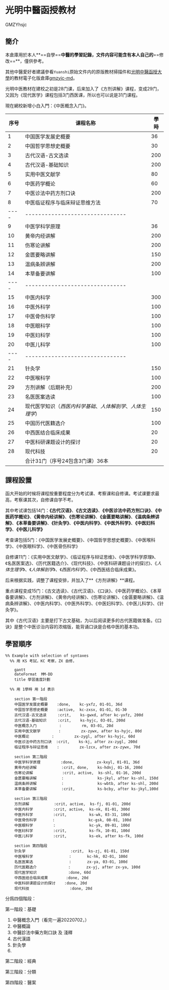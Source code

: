 # 光明中醫函授教材

GMZYhsjc

## 簡介

本倉庫用於本人**==自學==**中醫的學習記錄，文件内容可能含有本人自己的**==修改==**，僅供參考。



其他中醫愛好者建議參看`Yuanshi`原始文件内的原版教材掃描件和[光明中醫函授大學](https://www.gmzyjc.com)的教材電子化版倉庫[gmzyjc-md](https://github.com/Franklyzzm/gmzyjc-md)。

光明中医教材在建校之初是28门课，后来加入了《方剂讲解》课程，变成29门，又因为《现代医学》课程包括3门西医课，所以也可以说是31门课程。

現在網校新增小白入門：《中医概念入门》。

| 序号   | 课程名称                              | 學時  |
| ---- | --------------------------------- | --- |
| 1    | 中国医学发展史概要                         | 36  |
| 2    | 中国哲学思想史概要                         | 30  |
| 3    | 古代汉语-古文选读                         | 200 |
| 4    | 古代汉语-基础知识                         | 200 |
| 5    | 实用中医文献学                           | 80  |
| 6    | 中医药学概论                            | 60  |
| 7    | 中医诊法中药方剂口诀                        | 200 |
| 8    | 中医临证程序与临床辩证思维方法                   | 70  |
| ---- | -------------------------------   |     |
| 9    | 中医学科学原理                           | 36  |
| 10   | 黄帝内经讲解                            | 200 |
| 11   | 伤寒论讲解                             | 200 |
| 12   | 金匮要略讲解                            | 150 |
| 13   | 温病条辨讲解                            | 200 |
| 14   | 本草备要讲解                            | 100 |
| ---- | -------------------------------   |     |
| 15   | 中医内科学                             | 300 |
| 16   | 中医外科学                             | 100 |
| 17   | 中医骨伤科学                            | 100 |
| 18   | 中医眼科学                             | 100 |
| 19   | 中医妇科学                             | 100 |
| 20   | 中医儿科学                             | 100 |
| ---- | -------------------------------   |     |
| 21   | 针灸学                               | 150 |
| 22   | 中医喉科学                             | 100 |
| 29   | 方剂讲解（后期补充）                        | 200 |
| 23   | 名医医案选读                            | 100 |
| 24   | 现代医学知识（*西医内科学基础*、*人体解剖学*、*人体生理学*） | 150 |
| 25   | 中国历代医籍选介                          | 100 |
| 26   | 中西医结合临床成果                         | 20  |
| 27   | 中医科研课题设计的探讨                       | 20  |
| 28   | 现代科技                              | 20  |
|      | 合计31门（序号24包含3门课）36本               |     |

## 課程設置

函大开始的时候将课程按重要程度分为考试课、考察课和自修课。考试课要求最高，考察课其次，自修课自学不考。

其中考试课包括14门：**《古代汉语》**、**《古文选读》**、**《中医诊法中药方剂口诀》**、**《中医药学概论》**、**《黄帝内经讲解》**、**《伤寒论讲解》**、**《金匮要略讲解》**、**《温病条辨讲解》**、**《本草备要讲解》**、**《针灸学》**、**《中医内科学》**、**《中医外科学》**、**《中医妇科学》**、**《中医儿科学》**

考查课包括5门：《中国医学发展史概要》、《中国哲学思想史概要》、《中医喉科学》、《中医眼科学》、《中医骨伤科学》

自修课11门：《实用中医文献学》、《临证程序与辩证思维》、《中医学科学原理》、《名医医案选》、《历代医籍选介》、《现代科技》、《中医科研课题设计的探讨》、《*人体生理学*》、《*人体解剖学*》、《*西医内科学*》、《中西医结合临床成果》。

后来根据实践，调整了课程安排，并加入了**《方剂讲解》**课程。

重点课程变成15门：《古文选读》、《古代汉语》、《口诀》、《中医药学概论》、《本草备要讲解》、《方剂讲解》、《黄帝内经讲解》、《伤寒论讲解》、《金匮要略讲解》、《温病条辨讲解》、《中医内科学》、《中医外科学》、《中医妇科学》、《中医儿科学》、《针灸学》。

其中《古代汉语》主要是打下古文基础，为以后阅读更多的古代医籍做准备。《口诀》是整个中医诊治内容的浓缩版，能背诵口诀是合格中医的基本功。

## 學習順序

```mermaid
%% Example with selection of syntaxes
  %% 用 KS 考試，KC 考察，ZX 自修，

    gantt
    dateFormat  MM-DD
    title 學習進度計劃

  %% 用 1學時 用 1d 表示

    section 第一階段
    中国医学发展史概要    :done,    kc-yxfz, 01-01, 36d
    中国哲学思想史概要    :active,  kc-zxsx, 01-01, 01-30
    古代汉语-古文选读     :crit,    ks-gwxd, after kc-yxfz, 200d
    古代汉语-基础知识     :crit,    ks-hyjc, 03-01, 200d
    中医概念入门          :         rm, 03-01, 20d 
    实用中医文献学        :         zx-zywx, after ks-hyjc, 80d
    中医概论          :         zx-zygl, after ks-hyjc, 60d
    中医诊法中药方剂口诀  :crit,    ks-kj, after zx-zygl, 200d
    临证程序与辩证思维    :         zx-lzcx, after zx-zywx, 70d

    section 第二階段
    中医学科学原理         :done,          zx-kxyl, 01-01, 36d
    黄帝内经讲解           :crit, done,    ks-hdnj, 01-16, 200d
    伤寒论讲解             :crit, active,  ks-shl, 01-16, 200d
    金匮要略讲解           :               ks-jkyl, after ks-shl, 150d
    温病条辨讲解           :               ks-wbtb, after ks-shl, 200d
    本草备要讲解           :crit,          ks-bcby, after ks-jkyl,100d

    section 第三階段
    方剂讲解           :crit, active,  ks-fj, 01-01, 200d
    中医内科学         :crit, active,  ks-nk, 01-01, 300d
    中医外科学         :crit,          ks-wk, 03-31, 100d
    中医骨伤科学       :               kc-gsk, 08-01, 100d
    中医眼科学         :               kc-yk, 09-01, 100d
    中医妇科学         :crit,          ks-fk, 10-01, 100d
    中医儿科学         :crit,          ks-ek, after ks-fk, 100d

    section 第四階段
    针灸学                    :crit,  ks-zj, 01-01, 150d
    中医喉科学                :       kc-hk, 02-01, 100d
    名医医案选                :       zx-ya, 03-01, 100d
    历代医籍选介              :       zx-yj, after zx-ya, 100d
    现代医学知识              :done, 60d
    中西医结合临床成果        :done, 20d
    中医科研课题设计的探讨    :done, 20d
    现代科技                  :done, 20d
```

<!--program subject course class-->

分爲四個階段：

第一階段：基礎

1. 中醫概念入門（看完一遍20220702，）
2. 中醫概論
3. 中醫診法中藥方劑口訣 及 淺釋
4. 古代漢語
5. 針灸學
6. 

第二階段：經典

第三階段：分類

第四階段：醫案

